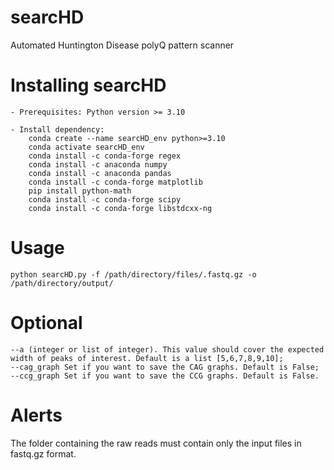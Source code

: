 # searcHD
Automated Huntington Disease polyQ pattern scanner

# Installing searcHD
```
- Prerequisites: Python version >= 3.10

- Install dependency:
    conda create --name searcHD_env python>=3.10
    conda activate searcHD_env
    conda install -c conda-forge regex
    conda install -c anaconda numpy
    conda install -c anaconda pandas 
    conda install -c conda-forge matplotlib
    pip install python-math
    conda install -c conda-forge scipy
    conda install -c conda-forge libstdcxx-ng
```
# Usage
```
python searcHD.py -f /path/directory/files/.fastq.gz -o /path/directory/output/
```
# Optional 

```
--a (integer or list of integer). This value should cover the expected width of peaks of interest. Default is a list [5,6,7,8,9,10];
--cag_graph Set if you want to save the CAG graphs. Default is False;
--ccg_graph Set if you want to save the CCG graphs. Default is False.
```

# Alerts
The folder containing the raw reads must contain only the input files in fastq.gz format.
